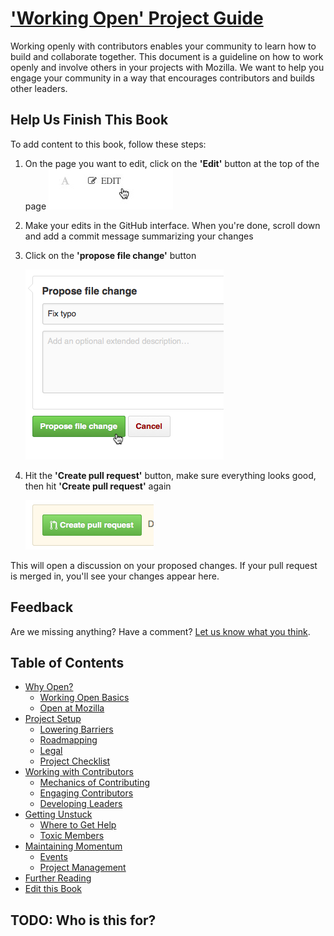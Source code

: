 # ['Working Open' Project Guide](http://mozillascience.github.io/leadership-training/)

Working openly with contributors enables your community to learn how to build
and collaborate together. This document is a guideline on how to work openly and
involve others in your projects with Mozilla. We want to help you engage your
community in a way that encourages contributors and builds other leaders.


## Help Us Finish This Book

To add content to this book, follow these steps:

1. On the page you want to edit, click on the **'Edit'** button at the top of the page
    ![edit](/img/edit.jpg)
2. Make your edits in the GitHub interface. When you're done, scroll down and add a commit message summarizing your changes
3. Click on the **'propose file change'** button

    ![propose](/img/propose.png)
4. Hit the **'Create pull request'** button, make sure everything looks good, then hit **'Create pull request'** again

    ![create](/img/create.png)

This will open a discussion on your proposed changes. If your pull request is merged in, you'll see your changes appear here.

## Feedback

Are we missing anything? Have a comment? [Let us know what you think](https://github.com/mozillascience/leadership-training/issues/new).

## Table of Contents

* [Why Open?](01.1-whyopen.html)		
  * [Working Open Basics](01.2-working_open.html)
  * [Open at Mozilla](01.4-openatmozilla.html)	
* [Project Setup](http://mozillascience.github.io/leadership-training/02-setup.html)
  * [Lowering Barriers](http://mozillascience.github.io/leadership-training/02.1-newcomers.html)
  * [Roadmapping](http://mozillascience.github.io/leadership-training/02.2-roadmap.html)
  * [Legal](http://mozillascience.github.io/leadership-training/02.3-legal.html)
  * [Project Checklist](http://mozillascience.github.io/leadership-training/02.4-checklist.html)
* [Working with Contributors](http://mozillascience.github.io/leadership-training/03-contributors.html)
  * [Mechanics of Contributing](http://mozillascience.github.io/leadership-training/03.1-mechanics.html)
  * [Engaging Contributors](http://mozillascience.github.io/leadership-training/03.2-engaging.html)
  * [Developing Leaders](http://mozillascience.github.io/leadership-training/03.3-leaders.html)
* [Getting Unstuck](http://mozillascience.github.io/leadership-training/04-getting_unstuck.html)
  * [Where to Get Help](http://mozillascience.github.io/leadership-training/04.1-get_help.html)
  * [Toxic Members](http://mozillascience.github.io/leadership-training/04.2-toxic_members.html)
* [Maintaining Momentum](http://mozillascience.github.io/leadership-training/05-momentum.html)
  * [Events](http://mozillascience.github.io/leadership-training/05.1-events.html)
  * [Project Management](http://mozillascience.github.io/leadership-training/05.2-project_management.html)
* [Further Reading](http://mozillascience.github.io/leadership-training/06-reading.html)
* [Edit this Book](http://mozillascience.github.io/leadership-training/CONTRIBUTING.html)

## TODO: Who is this for?
